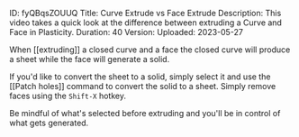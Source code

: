 ID: fyQBqsZOUUQ
Title: Curve Extrude vs Face Extrude
Description: This video takes a quick look at the difference between extruding a Curve and Face in Plasticity.
Duration: 40
Version: 
Uploaded: 2023-05-27

When [[extruding]] a closed curve and a face the closed curve will produce a sheet while the face will generate a solid.

If you'd like to convert the sheet to a solid, simply select it and use the [[Patch holes]] command to convert the solid to a sheet. Simply remove faces using the `Shift-X` hotkey.

Be mindful of what's selected before extruding and you'll be in control of what gets generated.
